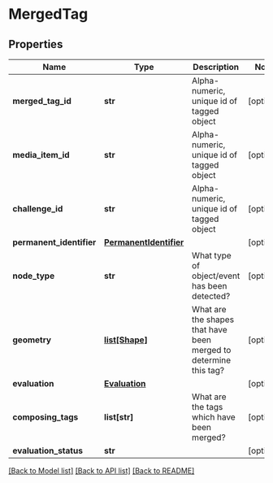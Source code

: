 # MergedTag

## Properties
Name | Type | Description | Notes
------------ | ------------- | ------------- | -------------
**merged_tag_id** | **str** | Alpha-numeric, unique id of tagged object | [optional] 
**media_item_id** | **str** | Alpha-numeric, unique id of tagged object | [optional] 
**challenge_id** | **str** | Alpha-numeric, unique id of tagged object | [optional] 
**permanent_identifier** | [**PermanentIdentifier**](PermanentIdentifier.md) |  | [optional] 
**node_type** | **str** | What type of object/event has been detected? | [optional] 
**geometry** | [**list[Shape]**](Shape.md) | What are the shapes that have been merged to determine this tag? | [optional] 
**evaluation** | [**Evaluation**](Evaluation.md) |  | [optional] 
**composing_tags** | **list[str]** | What are the tags which have been merged? | [optional] 
**evaluation_status** | **str** |  | [optional] 

[[Back to Model list]](../README.md#documentation-for-models) [[Back to API list]](../README.md#documentation-for-api-endpoints) [[Back to README]](../README.md)


